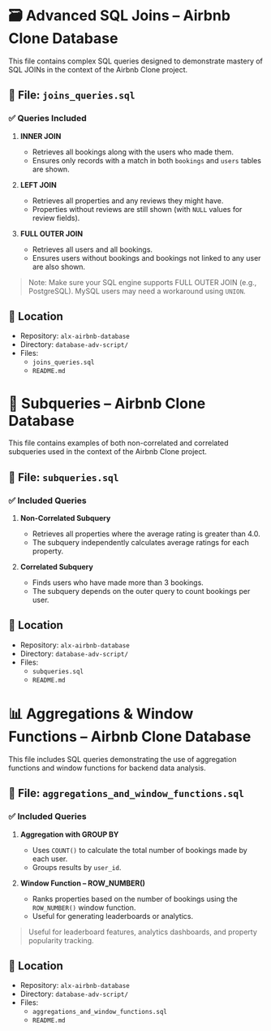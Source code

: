 # 🗃️ Advanced SQL Joins – Airbnb Clone Database

This file contains complex SQL queries designed to demonstrate mastery of SQL JOINs in the context of the Airbnb Clone project.

## 📌 File: `joins_queries.sql`

### ✅ Queries Included

1. **INNER JOIN**
   - Retrieves all bookings along with the users who made them.
   - Ensures only records with a match in both `bookings` and `users` tables are shown.

2. **LEFT JOIN**
   - Retrieves all properties and any reviews they might have.
   - Properties without reviews are still shown (with `NULL` values for review fields).

3. **FULL OUTER JOIN**
   - Retrieves all users and all bookings.
   - Ensures users without bookings and bookings not linked to any user are also shown.

> Note: Make sure your SQL engine supports FULL OUTER JOIN (e.g., PostgreSQL). MySQL users may need a workaround using `UNION`.

## 📁 Location

- Repository: `alx-airbnb-database`
- Directory: `database-adv-script/`
- Files:
  - `joins_queries.sql`
  - `README.md`

# 📄 Subqueries – Airbnb Clone Database

This file contains examples of both non-correlated and correlated subqueries used in the context of the Airbnb Clone project.

## 📌 File: `subqueries.sql`

### ✅ Included Queries

1. **Non-Correlated Subquery**
   - Retrieves all properties where the average rating is greater than 4.0.
   - The subquery independently calculates average ratings for each property.

2. **Correlated Subquery**
   - Finds users who have made more than 3 bookings.
   - The subquery depends on the outer query to count bookings per user.

## 📁 Location

- Repository: `alx-airbnb-database`
- Directory: `database-adv-script/`
- Files:
  - `subqueries.sql`
  - `README.md`


# 📊 Aggregations & Window Functions – Airbnb Clone Database

This file includes SQL queries demonstrating the use of aggregation functions and window functions for backend data analysis.

## 📌 File: `aggregations_and_window_functions.sql`

### ✅ Included Queries

1. **Aggregation with GROUP BY**
   - Uses `COUNT()` to calculate the total number of bookings made by each user.
   - Groups results by `user_id`.

2. **Window Function – ROW_NUMBER()**
   - Ranks properties based on the number of bookings using the `ROW_NUMBER()` window function.
   - Useful for generating leaderboards or analytics.

> Useful for leaderboard features, analytics dashboards, and property popularity tracking.

## 📁 Location

- Repository: `alx-airbnb-database`
- Directory: `database-adv-script/`
- Files:
  - `aggregations_and_window_functions.sql`
  - `README.md`
